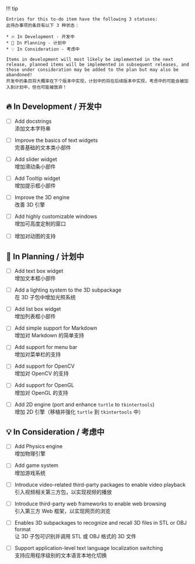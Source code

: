 !!! tip

    Entries for this to-do item have the following 3 statuses:  
    此待办事项的条目有以下 3 种状态：

    * 🔥 In Development - 开发中
    * 📌 In Planning - 计划中
    * 💡 In Consideration - 考虑中

    Items in development will most likely be implemented in the next release, planned items will be implemented in subsequent releases, and those under consideration may be added to the plan but may also be abandoned!  
    开发中的条目将大概率在下个版本中实现，计划中的将在后续版本中实现，考虑中的可能会被加入到计划中，但也可能被放弃！

🔥 In Development / 开发中
--------------------------

- [ ] Add docstrings  
添加文本字符串

- [ ] Improve the basics of text widgets  
完善基础的文本类小部件

- [ ] Add slider widget  
增加滑动条小部件

- [ ] Add Tooltip widget  
增加提示框小部件

- [ ] Improve the 3D engine  
改善 3D 引擎

- [ ] Add highly customizable windows  
增加可高度定制的窗口

- [ ] 增加对动图的支持

📌 In Planning / 计划中
-----------------------

- [ ] Add text box widget  
增加文本框小部件

- [ ] Add a lighting system to the 3D subpackage  
在 3D 子包中增加光照系统

- [ ] Add list box widget  
增加列表框小部件

- [ ] Add simple support for Markdown  
增加对 Markdown 的简单支持

- [ ] Add support for menu bar  
增加对菜单栏的支持

- [ ] Add support for OpenCV  
增加对 OpenCV 的支持

- [ ] Add support for OpenGL  
增加对 OpenGL 的支持

- [ ] Add 2D engine (port and enhance `turtle` to `tkintertools`)  
增加 2D 引擎（移植并强化 `turtle` 到 `tkintertools` 中）

💡 In Consideration / 考虑中
----------------------------

- [ ] Add Physics engine  
增加物理引擎

- [ ] Add game system  
增加游戏系统

- [ ] Introduce video-related third-party packages to enable video playback  
引入视频相关第三方包，以实现视频的播放

- [ ] Introduce third-party web frameworks to enable web browsing  
引入第三方 Web 框架，以实现网页的浏览

- [ ] Enables 3D subpackages to recognize and recall 3D files in STL or OBJ format  
让 3D 子包可识别并调用 STL 或 OBJ 格式的 3D 文件

- [ ] Support application-level text language localization switching  
支持应用程序级别的文本语言本地化切换